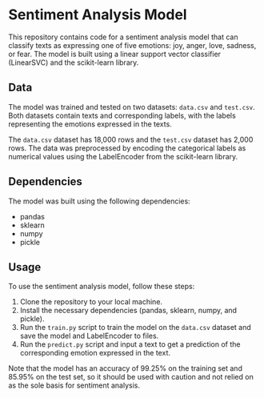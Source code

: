 # Sentiment Analysis Model

This repository contains code for a sentiment analysis model that can classify texts as expressing one of five emotions: joy, anger, love, sadness, or fear. The model is built using a linear support vector classifier (LinearSVC) and the scikit-learn library. 

## Data

The model was trained and tested on two datasets: `data.csv` and `test.csv`. Both datasets contain texts and corresponding labels, with the labels representing the emotions expressed in the texts. 

The `data.csv` dataset has 18,000 rows and the `test.csv` dataset has 2,000 rows. The data was preprocessed by encoding the categorical labels as numerical values using the LabelEncoder from the scikit-learn library.

## Dependencies

The model was built using the following dependencies:

- pandas
- sklearn
- numpy
- pickle

## Usage

To use the sentiment analysis model, follow these steps:

1. Clone the repository to your local machine.
2. Install the necessary dependencies (pandas, sklearn, numpy, and pickle).
3. Run the `train.py` script to train the model on the `data.csv` dataset and save the model and LabelEncoder to files.
4. Run the `predict.py` script and input a text to get a prediction of the corresponding emotion expressed in the text.

Note that the model has an accuracy of 99.25% on the training set and 85.95% on the test set, so it should be used with caution and not relied on as the sole basis for sentiment analysis.



